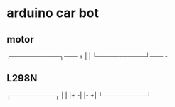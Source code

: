 # arduino car bot
## motor
┌───────────┐─── +
|           |
└───────────┘─── -
## L298N
┌──────────┐
|          |
|+        -|
|-        +|
└──────────┘
